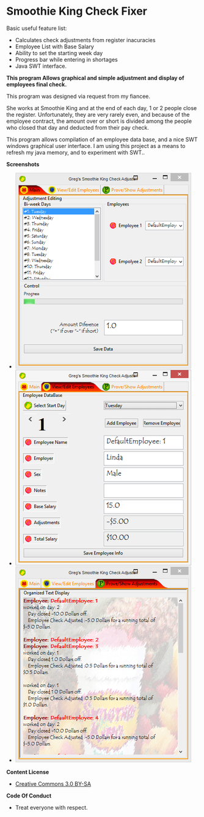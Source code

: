 # Smoothie King Check Fixer

Basic useful feature list:

 * Calculates check adjustments from register inacuracies
 * Employee List with Base Salary
 * Ability to set the starting week day
 * Progress bar while entering in shortages
 * Java SWT interface.

**This program Allows graphical and simple adjustment and display of employees final check.**

This program was designed via request from my fiancee. 

She works at Smoothie King and at the end of each day, 1 or 2 people close the register. Unfortunately, they are very rarely even, and because of the employee contract, the amount over or short is divided among the people who closed that day and deducted from their pay check. 

This program allows compilation of an employee data base, and a nice SWT windows graphical user interface. I am using this project as a means to refresh my java memory, and to experiment with SWT..

**Screenshots**

 * ![First Tab](/Screenshots/s1.png?raw=true "First Tab")
 * ![Second Tab](/Screenshots/s2.png?raw=true "Second Tab")
 * ![Third Tab](/Screenshots/s3.png?raw=true "Third Tab")
 
**Content License**
  * [Creative Commons 3.0 BY-SA](http://creativecommons.org/licenses/by-sa/3.0/)
  
**Code Of Conduct**
  * Treat everyone with respect.
  
